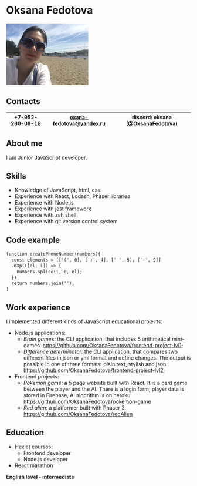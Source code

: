 # Oksana Fedotova  
![My photo](https://github.com/OksanaFedotova/rsschool-cv/raw/gh-pages/images/photo.png)
## Contacts
+7-952-280-08-16 | oxana-fedotova@yandex.ru | discord: oksana (@OksanaFedotova)
------------- | ------------- | ------------- 
## About me
I am Junior JavaScript developer. 
## Skills
* Knowledge of JavaScript, html, css
* Experience with React, Lodash, Phaser libraries
* Experience with Node.js
* Experience with jest framework
* Experience with zsh shell
* Experience with git version control system
## Code example
```
function createPhoneNumber(numbers){
  const elements = [['(', 0], [')', 4], [' ', 5], ['-', 9]]
  .map(([el, i]) => {
    numbers.splice(i, 0, el);
  });
  return numbers.join('');
}
```
## Work experience
I implemented different kinds of JavaScript educational projects:
* Node.js applications:
    * *Brain games:* the CLI application, that includes 5 arithmetical mini-games. https://github.com/OksanaFedotova/frontend-project-lvl1;
    * *Difference determinator:* the СLI application, that compares two different files in json or yml format and define changes. The output is possible in one of three formats: plain text, stylish and json. 
    https://github.com/OksanaFedotova/frontend-project-lvl2;
* Frontend projects:
    * *Pokemon game:* a 5 page website built with React. It is a card game between the player and the AI. There is a login form, player data is stored in Firebase, AI algorithm is on heroku. https://github.com/OksanaFedotova/pokemon-game
    * *Red alien:* a platformer built with Phaser 3.
    https://github.com/OksanaFedotova/redAlien
## Education
* Hexlet courses:
    * Frontend developer
    * Node.js developer
* React marathon

**English level - intermediate**

